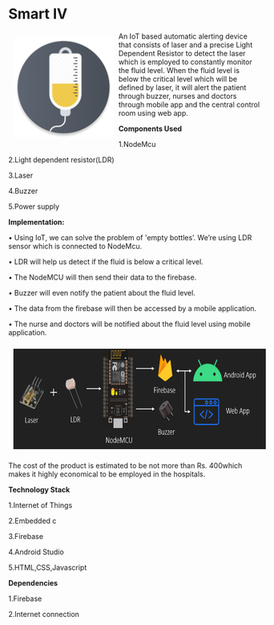 # Smart IV

<img src = "/images/logo_round.png" height = "200" width="200" align="left" hspace="10" vspace="10">

An IoT based automatic alerting device that consists of laser and a precise Light Dependent Resistor to detect the laser which is employed to constantly monitor the fluid level. When the fluid level is below the critical level which will be defined by laser, it will alert the patient through buzzer, nurses and doctors through mobile app and the central control room using web app.

**Components Used**

1.NodeMcu

2.Light dependent resistor(LDR)

3.Laser

4.Buzzer

5.Power supply

**Implementation:**

•	Using IoT, we can solve the problem of 'empty bottles’. We’re using LDR sensor which is connected to NodeMcu.

•	LDR will help us detect if the fluid is below a critical level.

•	The NodeMCU will then send their data to the firebase.

•	Buzzer will even notify the patient about the fluid level.

•	The data from the firebase will then be accessed by a mobile application.

•	The nurse and doctors will be notified about the fluid level using mobile application.

<img src = "smartiv-git.PNG" height = "200" width="800" align="center" hspace="10" vspace="10"> 

The cost of the product is estimated to be not more than Rs. 400which makes it highly economical to be employed in the hospitals.

**Technology Stack**

1.Internet of Things

2.Embedded c

3.Firebase

4.Android Studio

5.HTML,CSS,Javascript

**Dependencies**

1.Firebase

2.Internet connection
